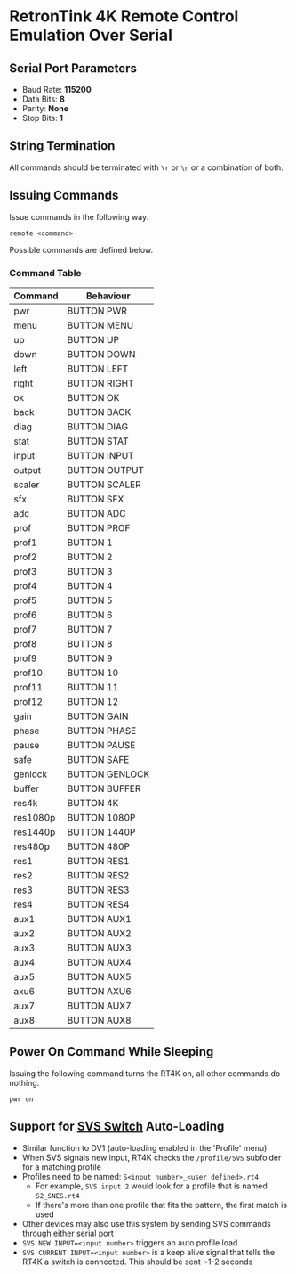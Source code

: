 # RetronTink 4K Remote Control Emulation Over Serial

## Serial Port Parameters
* Baud Rate: **115200**
* Data Bits: **8**
* Parity: **None**
* Stop Bits: **1**

## String Termination
All commands should be terminated with ```\r``` or ```\n``` or a combination of both.

## Issuing Commands
Issue commands in the following way.
```
remote <command>
```

Possible commands are defined below.
### Command Table
| Command  | Behaviour      |
| -------- |----------------|
| pwr      | BUTTON PWR     |
| menu     | BUTTON MENU    |
| up       | BUTTON UP      |
| down     | BUTTON DOWN    |
| left     | BUTTON LEFT    |
| right    | BUTTON RIGHT   |
| ok       | BUTTON OK      |
| back     | BUTTON BACK    |
| diag     | BUTTON DIAG    |
| stat     | BUTTON STAT    |
| input    | BUTTON INPUT   |
| output   | BUTTON OUTPUT  |
| scaler   | BUTTON SCALER  |
| sfx      | BUTTON SFX     |
| adc      | BUTTON ADC     |
| prof     | BUTTON PROF    |
| prof1    | BUTTON 1       |
| prof2    | BUTTON 2       |
| prof3    | BUTTON 3       |
| prof4    | BUTTON 4       |
| prof5    | BUTTON 5       |
| prof6    | BUTTON 6       |
| prof7    | BUTTON 7       |
| prof8    | BUTTON 8       |
| prof9    | BUTTON 9       |
| prof10   | BUTTON 10      |
| prof11   | BUTTON 11      |
| prof12   | BUTTON 12      |
| gain     | BUTTON GAIN    |
| phase    | BUTTON PHASE   |
| pause    | BUTTON PAUSE   |
| safe     | BUTTON SAFE    |
| genlock  | BUTTON GENLOCK |
| buffer   | BUTTON BUFFER  |
| res4k    | BUTTON 4K      |
| res1080p | BUTTON 1080P   |
| res1440p | BUTTON 1440P   |
| res480p  | BUTTON 480P    |
| res1     | BUTTON RES1    |
| res2     | BUTTON RES2    |
| res3     | BUTTON RES3    |
| res4     | BUTTON RES4    |
| aux1     | BUTTON AUX1    |
| aux2     | BUTTON AUX2    |
| aux3     | BUTTON AUX3    |
| aux4     | BUTTON AUX4    |
| aux5     | BUTTON AUX5    |
| axu6     | BUTTON AXU6    |
| aux7     | BUTTON AUX7    |
| aux8     | BUTTON AUX8    |


## Power On Command While Sleeping
Issuing the following command turns the RT4K on, all other commands do nothing.
```
pwr on
```

## Support for [SVS Switch](https://arthrimus.com/support/scalable-video-switch/) Auto-Loading
* Similar function to DV1 (auto-loading enabled in the 'Profile' menu)
* When SVS signals new input, RT4K checks the `/profile/SVS` subfolder for a matching profile
* Profiles need to be named: ``S<input number>_<user defined>.rt4``
    * For example, ```SVS input 2``` would look for a profile that is named `S2_SNES.rt4`
    * If there's more than one profile that fits the pattern, the first match is used
* Other devices may also use this system by sending SVS commands through either serial port
* ```SVS NEW INPUT=<input number>``` triggers an auto profile load
* ```SVS CURRENT INPUT=<input number>``` is a keep alive signal that tells the RT4K a switch is connected. This should be sent ~1-2 seconds
